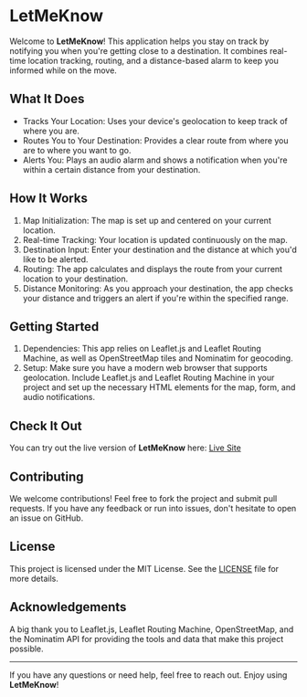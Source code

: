 # LetMeKnow

Welcome to **LetMeKnow**! This application helps you stay on track by notifying you when you're getting close to a destination. It combines real-time location tracking, routing, and a distance-based alarm to keep you informed while on the move.

## What It Does

- Tracks Your Location: Uses your device's geolocation to keep track of where you are.
- Routes You to Your Destination: Provides a clear route from where you are to where you want to go.
- Alerts You: Plays an audio alarm and shows a notification when you're within a certain distance from your destination.

## How It Works

1. Map Initialization: The map is set up and centered on your current location.
2. Real-time Tracking: Your location is updated continuously on the map.
3. Destination Input: Enter your destination and the distance at which you'd like to be alerted.
4. Routing: The app calculates and displays the route from your current location to your destination.
5. Distance Monitoring: As you approach your destination, the app checks your distance and triggers an alert if you're within the specified range.

## Getting Started

1. Dependencies: This app relies on Leaflet.js and Leaflet Routing Machine, as well as OpenStreetMap tiles and Nominatim for geocoding.
2. Setup: Make sure you have a modern web browser that supports geolocation. Include Leaflet.js and Leaflet Routing Machine in your project and set up the necessary HTML elements for the map, form, and audio notifications.

## Check It Out

You can try out the live version of **LetMeKnow** here: [Live Site](https://anvy22.github.io/LetMeKnow/)

## Contributing

We welcome contributions! Feel free to fork the project and submit pull requests. If you have any feedback or run into issues, don't hesitate to open an issue on GitHub.

## License

This project is licensed under the MIT License. See the [LICENSE](LICENSE) file for more details.

## Acknowledgements

A big thank you to Leaflet.js, Leaflet Routing Machine, OpenStreetMap, and the Nominatim API for providing the tools and data that make this project possible.

---

If you have any questions or need help, feel free to reach out. Enjoy using **LetMeKnow**!
